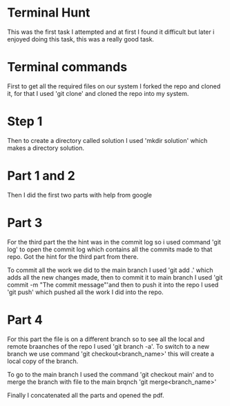 # Terminal Hunt

This was the first task I attempted and at first I found it difficult but later i enjoyed doing this task, this was a really good task.
# Terminal commands


First to get all the required files on our system I forked the repo and cloned it, for that I used 'git clone' and cloned the repo into my system.

# Step 1
Then to create a directory called solution I used 'mkdir solution' which makes a directory solution.

# Part 1 and 2
Then I did the first two parts with help from google 

# Part 3
For the third part the the hint was in the commit log so i used command 'git log' to open the commit log which contains all the commits made to that repo. Got the hint for the third part from there. 

To commit all the work we did to the main branch I used 'git add .' which adds all the new changes made, then to commit it to main branch I used 'git commit -m "The commit message"'and then to push it into the repo I used 'git push' which pushed all the work I did into the repo.

# Part 4
For this part the file is on a different branch so to see all the local and remote braanches of the repo I used 'git branch -a'. To switch to a new branch we use command 'git checkout<branch_name>' this will create a local copy of the branch.

To go to the main branch I used the command 'git checkout main' and to merge the branch with file to the main brqnch 'git merge<branch_name>'

Finally I concatenated all the parts and opened the pdf.